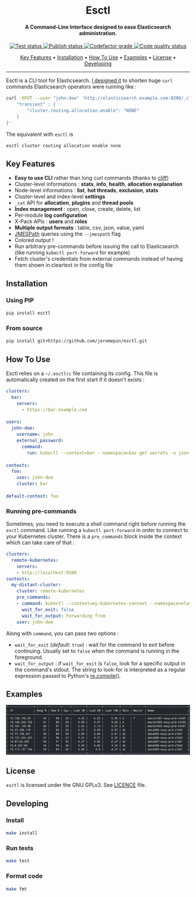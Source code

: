 <h1 align="center">
  <br/>
  Esctl
  <br/>
</h1>

<h4 align="center">A Command-Line Interface designed to ease Elasticsearch administration.</h4>

<p align="center">
  <a href="https://github.com/jeromepin/esctl/actions?query=workflow%3A%22Lint+and+test%22+branch%3Amaster">
    <img src="https://github.com/jeromepin/esctl/workflows/Lint%20and%20test/badge.svg" alt="Test status">
  </a>
  <a href="https://github.com/jeromepin/esctl/actions?query=workflow%3A%22Publish+%F0%9F%93%A6%22+branch%3Amaster">
    <img src="https://github.com/jeromepin/esctl/workflows/Publish%20%F0%9F%93%A6/badge.svg" alt="Publish status">
  </a>

  <a href="https://www.codefactor.io/repository/github/jeromepin/esctl">
      <img src="https://www.codefactor.io/repository/github/jeromepin/esctl/badge" alt="Codefactor grade">
  </a>

  <a href="https://sonarcloud.io/dashboard?id=jeromepin_esctl">
    <img src="https://sonarcloud.io/api/project_badges/measure?project=jeromepin_esctl&metric=alert_status" alt="Code quality status">
  </a>
</p>

<p align="center">
  <a href="#key-features">Key Features</a> •
  <a href="#installation">Installation</a> •
  <a href="#how-to-use">How To Use</a> •
  <a href="#examples">Examples</a> •
  <a href="#license">License</a> •
  <a href="#developing">Developing</a>
</p>

<hr/>

Esctl is a CLI tool for Elasticsearch. [I designed it](https://jeromepin.fr/posts/esctl-managing-elasticsearch-from-command-line/) to shorten huge `curl` commands Elasticsearch operators were running like :

```bash
curl -XPUT --user "john:doe" 'http://elasticsearch.example.com:9200/_cluster/settings' -d '{
    "transient" : {
        "cluster.routing.allocation.enable": "NONE"
    }
}'
```

The equivalent with `esctl` is

```bash
esctl cluster routing allocation enable none
```

## Key Features

* **Easy to use CLI** rather than long curl commands (thanks to [cliff](https://github.com/openstack/cliff))
* Cluster-level informations : **stats**, **info**, **health**, **allocation explanation**
* Node-level informations : **list**, **hot threads**, **exclusion**, **stats**
* Cluster-level and index-level **settings**
* `_cat` API for **allocation**, **plugins** and **thread pools**
* **Index management** : open, close, create, delete, list
* Per-module **log configuration**
* X-Pack APIs : **users** and **roles**
* **Multiple output formats** : table, csv, json, value, yaml
* [JMESPath](https://jmespath.org/) queries using the `--jmespath` flag
* Colored output !
* Run arbitrary pre-commands before issuing the call to Elasticsearch (like running `kubectl port-forward` for example)
* Fetch cluster's credentials from external commands instead of having them shown in cleartext in the config file


## Installation

### Using PIP

```bash
pip install esctl
```

### From source

```bash
pip install git+https://github.com/jeromepin/esctl.git
```


## How To Use

Esctl relies on a `~/.esctlrc` file containing its config. This file is automatically created on the first start if it doesn't exists :

```yaml
clusters:
  bar:
    servers:
      - https://bar.example.com

users:
  john-doe:
    username: john
    external_password:
      command:
        run: kubectl --context=bar --namespace=baz get secrets -o json my-secret | jq -r '.data.password||@base64d'

contexts:
  foo:
    user: john-doe
    cluster: bar

default-context: foo
```

### Running pre-commands

Sometimes, you need to execute a shell command right before running the `esctl` command. Like running a `kubectl port-forward` in order to connect to your Kubernetes cluster.
There is a `pre_commands` block inside the context which can take care of that :

```yaml
clusters:
  remote-kubernetes:
    servers:
    - http://localhost:9200
contexts:
  my-distant-cluster:
    cluster: remote-kubernetes
    pre_commands:
    - command: kubectl --context=my-kubernetes-context --namespace=elasticsearch port-forward svc/elasticsearch 9200
      wait_for_exit: false
      wait_for_output: Forwarding from
    user: john-doe
```

Along with `command`, you can pass two options :
* `wait_for_exit` (_default_: `true`) : wait for the command to exit before continuing. Usually set to `false` when the command is running in the foreground.
* `wait_for_output` : if `wait_for_exit` is `false`, look for a specific output in the command's stdout. The string to look-for is interpreted as a regular expression passed to Python's [re.compile()](https://docs.python.org/3.7/library/re.html).


## Examples

<p align="center">
  <img src="node-list-sample.png" alt="node-list sample">
</p>


## License

`esctl` is licensed under the GNU GPLv3. See [LICENCE](https://github.com/jeromepin/esctl/blob/master/LICENSE) file.

## Developing

### Install

```bash
make install
```

### Run tests

```bash
make test
```

### Format code

```bash
make fmt
```
